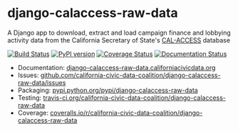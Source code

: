# django-calaccess-raw-data

A Django app to download, extract and load campaign finance and lobbying activity data from the California Secretary of State's [CAL-ACCESS](http://www.sos.ca.gov/prd/cal-access/) database

[![Build Status](https://travis-ci.org/california-civic-data-coalition/django-calaccess-raw-data.png?branch=master)](https://travis-ci.org/california-civic-data-coalition/django-calaccess-raw-data)
[![PyPI version](https://badge.fury.io/py/django-calaccess-raw-data.png)](http://badge.fury.io/py/django-calaccess-raw-data)
[![Coverage Status](https://coveralls.io/repos/california-civic-data-coalition/django-calaccess-raw-data/badge.png?branch=master)](https://coveralls.io/r/california-civic-data-coalition/django-calaccess-raw-data?branch=master)
[![Documentation Status](https://readthedocs.org/projects/django-calaccess-raw-data/badge/?version=latest)](https://readthedocs.org/projects/django-calaccess-raw-data/?badge=latest)

* Documentation: [django-calaccess-raw-data.californiacivicdata.org](http://django-calaccess-raw-data.californiacivicdata.org)
* Issues: [github.com/california-civic-data-coalition/django-calaccess-raw-data/issues](https://github.com/california-civic-data-coalition/django-calaccess-raw-data/issues)
* Packaging: [pypi.python.org/pypi/django-calaccess-raw-data](https://pypi.python.org/pypi/django-calaccess-raw-data)
* Testing: [travis-ci.org/california-civic-data-coalition/django-calaccess-raw-data](https://travis-ci.org/california-civic-data-coalition/django-calaccess-raw-data)
* Coverage: [coveralls.io/r/california-civic-data-coalition/django-calaccess-raw-data](https://coveralls.io/r/california-civic-data-coalition/django-calaccess-raw-data)

